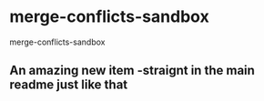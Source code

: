 # merge-conflicts-sandbox
merge-conflicts-sandbox

## An amazing new item -straignt in the main readme just like that
